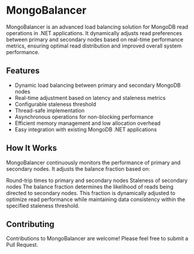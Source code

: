 # MongoBalancer

MongoBalancer is an advanced load balancing solution for MongoDB read operations in .NET applications. It dynamically adjusts read preferences between primary and secondary nodes based on real-time performance metrics, ensuring optimal read distribution and improved overall system performance.

## Features

- Dynamic load balancing between primary and secondary MongoDB nodes
- Real-time adjustment based on latency and staleness metrics
- Configurable staleness threshold
- Thread-safe implementation
- Asynchronous operations for non-blocking performance
- Efficient memory management and low allocation overhead
- Easy integration with existing MongoDB .NET applications

## How It Works
MongoBalancer continuously monitors the performance of primary and secondary nodes. It adjusts the balance fraction based on:

Round-trip times to primary and secondary nodes
Staleness of secondary nodes
The balance fraction determines the likelihood of reads being directed to secondary nodes. This fraction is dynamically adjusted to optimize read performance while maintaining data consistency within the specified staleness threshold.

## Contributing
Contributions to MongoBalancer are welcome! Please feel free to submit a Pull Request.
